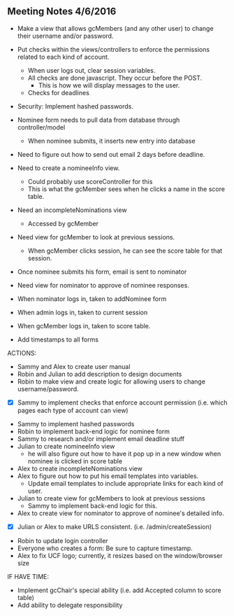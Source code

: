 Meeting Notes 4/6/2016
----------------------

- Make a view that allows gcMembers (and any other user) to change their username and/or password.
- Put checks within the views/controllers to enforce the permissions related to each kind of account.
    - When user logs out, clear session variables.
    - All checks are done javascript. They occur before the POST.
        - This is how we will display messages to the user.
    - Checks for deadlines
- Security: Implement hashed passwords.
- Nominee form needs to pull data from database through controller/model
    - When nominee submits, it inserts new entry into database
- Need to figure out how to send out email 2 days before deadline.
- Need to create a nomineeInfo view.
    - Could probably use scoreController for this
    - This is what the gcMember sees when he clicks a name in the score table.
- Need an incompleteNominations view
    - Accessed by gcMember
- Need view for gcMember to look at previous sessions.
    - When gcMember clicks session, he can see the score table for that session.
- Once nominee submits his form, email is sent to nominator
- Need view for nominator to approve of nominee responses.

- When nominator logs in, taken to addNominee form
- When admin logs in, taken to current session
- When gcMember logs in, taken to score table.

- Add timestamps to all forms

ACTIONS:
- Sammy and Alex to create user manual
- Robin and Julian to add description to design documents
- Robin to make view and create logic for allowing users to change username/password.

 - [x] Sammy to implement checks that enforce account permission (i.e. which pages each type of account can view)
- Sammy to implement hashed passwords
- Robin to implement back-end logic for nominee form
- Sammy to research and/or implement email deadline stuff
- Julian to create nomineeInfo view
    - he will also figure out how to have it pop up in a new window when nominee is clicked in score table
- Alex to create incompleteNominations view
- Alex to figure out how to put his email templates into variables.
    - Update email templates to include appropriate links for each kind of user.
- Julian to create view for gcMembers to look at previous sessions
    - Sammy to implement back-end logic for this.
- Alex to create view for nominator to approve of nominee's detailed info.
- [x] Julian or Alex to make URLS consistent. (i.e. /admin/createSession)
- Robin to update login controller
- Everyone who creates a form: Be sure to capture timestamp.
- Alex to fix UCF logo; currently, it resizes based on the window/browser size

IF HAVE TIME:
- Implement gcChair's special ability (i.e. add Accepted column to score table)
- Add ability to delegate responsibility
